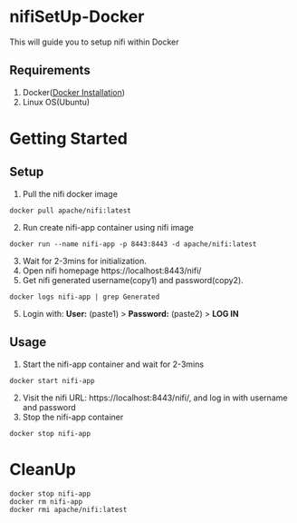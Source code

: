 # nifiSetUp-Docker
This will guide you to setup nifi within Docker


## Requirements
1. Docker([Docker Installation](https://github.com/vinaykagithapu/dockerSetUp-Ubuntu.git))
2. Linux OS(Ubuntu)

# Getting Started
## Setup
1. Pull the nifi docker image
```shell
docker pull apache/nifi:latest
```
2. Run create nifi-app container using nifi image
```shell
docker run --name nifi-app -p 8443:8443 -d apache/nifi:latest
```
3. Wait for 2-3mins for initialization.
4. Open nifi homepage https://localhost:8443/nifi/
4. Get nifi generated username(copy1) and password(copy2).
```shell
docker logs nifi-app | grep Generated
```
5. Login with: **User:** (paste1) > **Password:** (paste2) > **LOG IN**

## Usage
1. Start the nifi-app container and wait for 2-3mins
```shell
docker start nifi-app
```
2. Visit the nifi URL: https://localhost:8443/nifi/, and log in with username and password
3. Stop the nifi-app container
```shell
docker stop nifi-app
``` 

# CleanUp
```shell
docker stop nifi-app
docker rm nifi-app
docker rmi apache/nifi:latest
```
